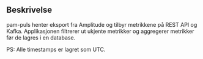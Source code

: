 ## Beskrivelse

pam-puls henter eksport fra Amplitude og tilbyr metrikkene på REST API og Kafka. Applikasjonen filtrerer ut ukjente metrikker og aggregerer metrikker før de lagres i en database.

PS: Alle timestamps er lagret som UTC.

